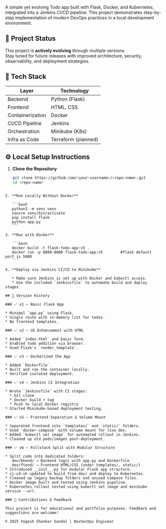A simple yet evolving Todo app built with Flask, Docker, and Kubernetes, integrated into a Jenkins CI/CD pipeline. This project demonstrates step-by-step implementation of modern DevOps practices in a local development environment.

## 🚀 Project Status

This project is **actively evolving** through multiple versions.  
Stay tuned for future releases with improved architecture, security, observability, and deployment strategies.

## 🧰 Tech Stack

| Layer           | Technology          |
|-----------------|---------------------|
| Backend         | Python (Flask)      |
| Frontend        | HTML, CSS           |
| Containerization| Docker              |
| CI/CD Pipeline  | Jenkins             |
| Orchestration   | Minikube (K8s)      |
| Infra as Code   | Terraform (planned) |



## ⚙️ Local Setup Instructions

1. **Clone the Repository**
   ```bash
   git clone https://github.com/<your-username>/<repo-name>.git
   cd <repo-name>
````

2. **Run Locally Without Docker**

   ```bash
   python3 -m venv venv
   source venv/bin/activate
   pip install flask
   python app.py
   ```

3. **Run with Docker**

   ```bash
   docker build -t flask-todo-app:v5 .
   docker run -p 8000:8000 flask-todo-app:v5        #flask default port is 5000
   ```

4. **Deploy via Jenkins CI/CD to Minikube**

   * Make sure Jenkins is set up with Docker and kubectl access.
   * Use the included `Jenkinsfile` to automate build and deploy stages.

## 📌 Version History

### ✅ v1 – Basic Flask App

* Minimal `app.py` using Flask.
* Single route with in-memory list for todos.
* No frontend templates.

### ✅ v2 – UI Enhancement with HTML

* Added `index.html` and basic form.
* Enabled todo addition via browser.
* Used Flask's `render_template`.

### ✅ v3 – Dockerized the App

* Added `Dockerfile`.
* Built and ran the container locally.
* Verified isolated deployment.

### ✅ v4 – Jenkins CI Integration

* Wrote `Jenkinsfile` with CI stages:
  * Git clone
  * Docker build + tag
  * Push to local Docker registry
* Started Minikube-based deployment testing.

### ✅ v5 – Frontend Separation & Volume Mount

* Separated frontend into `templates/` and `static/` folders.
* Used `docker-compose` with volume mount for live dev.
* Added `kubectl set image` for automated rollout in Jenkins.
* Cleaned up old pods/images post-deployment.

### ✅ v6 – Fullstack Split with Modular Structure

* Split code into dedicated folders:
   dev/bkend/ → Backend logic with app.py and Dockerfile
   dev/ftend/ → Frontend HTML/CSS (under templates/, static/)
* Introduced __init__.py for modular Flask app structure.
* ci-cd.sh updated to build from dev/ and deploy to Kubernetes.
* Cleaned up legacy backup folders and unused Compose files.
* Docker image built and tested using Jenkins pipeline.
* Kubernetes rollout tested using kubectl set image and minikube service --url.

### 🤝 Contributions & Feedback

This project is for educational and portfolio purposes. Feedback and suggestions are welcome!

© 2025 Yogesh Shankar Gandal | DevSecOps Engineer

